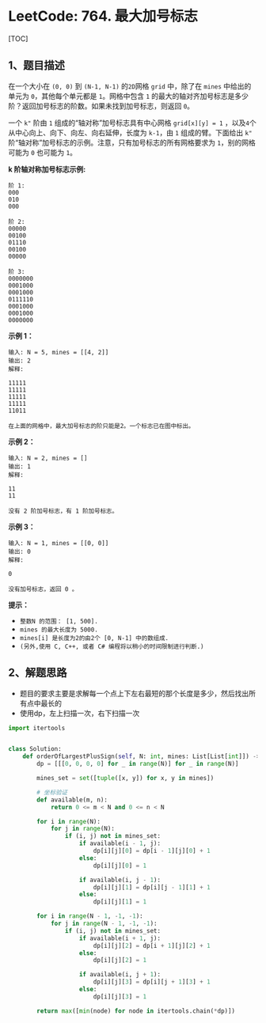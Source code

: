 # LeetCode: 764. 最大加号标志

[TOC]

## 1、题目描述

在一个大小在 `(0, 0)` 到 `(N-1, N-1)` 的`2D`网格 `grid` 中，除了在 `mines` 中给出的单元为 `0`，其他每个单元都是 `1`。网格中包含 `1` 的最大的轴对齐加号标志是多少阶？返回加号标志的阶数。如果未找到加号标志，则返回 `0`。

一个 `k"` 阶由 `1` 组成的“轴对称”加号标志具有中心网格  `grid[x][y] = 1` ，以及`4`个从中心向上、向下、向左、向右延伸，长度为 `k-1`，由 `1` 组成的臂。下面给出 `k"` 阶“轴对称”加号标志的示例。注意，只有加号标志的所有网格要求为 `1`，别的网格可能为 `0` 也可能为 `1`。

 

**k 阶轴对称加号标志示例:**

```
阶 1:
000
010
000

阶 2:
00000
00100
01110
00100
00000

阶 3:
0000000
0001000
0001000
0111110
0001000
0001000
0000000
```

**示例 1：**

```
输入: N = 5, mines = [[4, 2]]
输出: 2
解释:

11111
11111
11111
11111
11011

在上面的网格中，最大加号标志的阶只能是2。一个标志已在图中标出。
```

**示例 2：**

```
输入: N = 2, mines = []
输出: 1
解释:

11
11

没有 2 阶加号标志，有 1 阶加号标志。
```

**示例 3：**

```
输入: N = 1, mines = [[0, 0]]
输出: 0
解释:

0

没有加号标志，返回 0 。
```

**提示：**

-   `整数N 的范围： [1, 500].`
-   `mines 的最大长度为 5000.`
-   `mines[i] 是长度为2的由2个 [0, N-1] 中的数组成.`
-   `(另外,使用 C, C++, 或者 C# 编程将以稍小的时间限制进行判断.)`



## 2、解题思路

-   题目的要求主要是求解每一个点上下左右最短的那个长度是多少，然后找出所有点中最长的
-   使用dp，左上扫描一次，右下扫描一次



```python
import itertools


class Solution:
    def orderOfLargestPlusSign(self, N: int, mines: List[List[int]]) -> int:
        dp = [[[0, 0, 0, 0] for _ in range(N)] for _ in range(N)]

        mines_set = set([tuple([x, y]) for x, y in mines])

        # 坐标验证
        def available(m, n):
            return 0 <= m < N and 0 <= n < N

        for i in range(N):
            for j in range(N):
                if (i, j) not in mines_set:
                    if available(i - 1, j):
                        dp[i][j][0] = dp[i - 1][j][0] + 1
                    else:
                        dp[i][j][0] = 1

                    if available(i, j - 1):
                        dp[i][j][1] = dp[i][j - 1][1] + 1
                    else:
                        dp[i][j][1] = 1

        for i in range(N - 1, -1, -1):
            for j in range(N - 1, -1, -1):
                if (i, j) not in mines_set:
                    if available(i + 1, j):
                        dp[i][j][2] = dp[i + 1][j][2] + 1
                    else:
                        dp[i][j][2] = 1

                    if available(i, j + 1):
                        dp[i][j][3] = dp[i][j + 1][3] + 1
                    else:
                        dp[i][j][3] = 1

        return max([min(node) for node in itertools.chain(*dp)])

```

